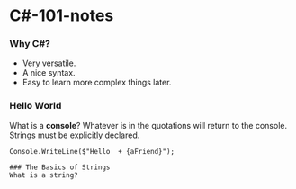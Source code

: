 # C#-101-notes
### Why C#?
- Very versatile.
- A nice syntax.
- Easy to learn more complex things later.
### Hello World
What is a __console__? Whatever is in the quotations will return to the console.
Strings must be explicitly declared.
```string aFriend = "Tyler";
Console.WriteLine($"Hello  + {aFriend}");

### The Basics of Strings
What is a string?


